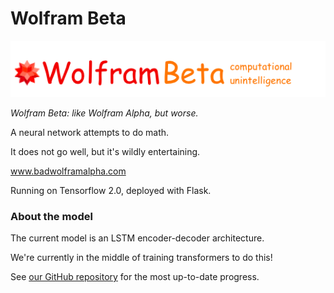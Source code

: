 # Wolfram Beta

![Wolfram Beta](logo/wolfram-beta-logo.png)

*Wolfram Beta: like Wolfram Alpha, but worse.* 

A neural network attempts to do math.

It does not go well, but it's wildly entertaining.

www.badwolframalpha.com

Running on Tensorflow 2.0, deployed with Flask.

### About the model 

The current model is an LSTM encoder-decoder architecture.

We're currently in the middle of training transformers to do this!

See [our GitHub repository](https://github.com/mathemakitten/transformers-mathematics)
for the most up-to-date progress.
